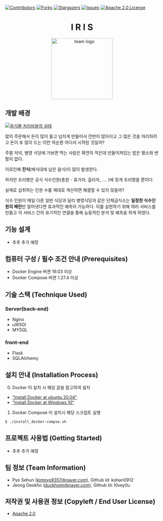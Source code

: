 [contributors-shield]: https://img.shields.io/github/contributors/l0vey0u/Infra_FRIDAY_IRIS?style=flat-square
[contributors-url]: https://github.com/l0vey0u/Infra_FRIDAY_IRIS/graphs/contributors
[forks-shield]: https://img.shields.io/github/forks/l0vey0u/Infra_FRIDAY_IRIS.svg?style=flat-square
[forks-url]: https://github.com/l0vey0u/Infra_FRIDAY_IRIS/network/members
[stars-shield]: https://img.shields.io/github/stars/l0vey0u/Infra_FRIDAY_IRIS?style=flat-square
[stars-url]: https://github.com/l0vey0u/Infra_FRIDAY_IRIS/stargazers
[issues-shield]: https://img.shields.io/github/issues/l0vey0u/Infra_FRIDAY_IRIS.svg?style=flat-square
[issues-url]: hhttps://github.com/l0vey0u/Infra_FRIDAY_IRIS/issues
[license-shield]: https://img.shields.io/github/license/l0vey0u/Infra_FRIDAY_IRIS.svg?style=flat-square
[license-url]: https://github.com/l0vey0u/Infra_FRIDAY_IRIS/blob/main/LICENSE

[![Contributors][contributors-shield]][contributors-url]
[![Forks][forks-shield]][forks-url]
[![Stargazers][stars-shield]][stars-url]
[![Issues][issues-shield]][issues-url]
[![Apache 2.0 License][license-shield]][license-url]

<h1 align="center"> I R I S </h1>
<p align="center">
  <img src="https://github.com/l0vey0u/Infra_FRIDAY_IRIS/blob/main/team_logo.png" width="200" alt="team logo">
</p>

## 개발 배경

[![음식물 처리비용의 실태](https://i.ytimg.com/vi/g5WXqBOQYzc/original.jpg)](https://youtu.be/g5WXqBOQYzc)

많이 주문해서 돈이 많이 들고 넘치게 만들어서 잔반이 많아지고 그 많은 것을 처리하려고 돈이 또 많이 드는 이런 악순환 어디서 시작된 것일까?

주말 저녁, 병영 식당에 가보면 먹는 사람은 확연히 적은데 만들어져있는 밥은 평소와 변함이 없다.

이로인해 **잔식**(배식대에 남은 음식)이 많이 발생한다.

하지만 조리병은 공식 식수인원(총원 - 휴가자, 출타자, .... )에 맞게 조리했을 뿐이다.

실제로 섭취하는 인원 수를 제대로 계산하면 해결할 수 있지 않을까?

식수 인원이 매일 다른 일반 식당과 달리 병영식당과 같은 단체급식소는 **일정한 식수인원의 패턴**만 알아낸다면 효과적인 예측이 가능하다.
이를 실현하기 위해 여러 서비스를 만들고 각 서비스 간의 유기적인 연결을 통해 능동적인 분석 및 예측을 하게 하였다. 

## 기능 설계

 -  추후 추가 예정

## 컴퓨터 구성 / 필수 조건 안내 (Prerequisites)

* Docker Engine 버젼 19.03 이상 
* Docker Compose 버젼 1.27.4 이상

## 기술 스택 (Technique Used)

### Server(back-end)

 -  Nginx 
 -  uWSGI
 -  MYSQL

### front-end

 -  Flask
 -  SQLAlchemy

## 설치 안내 (Installation Process)

0. Docker 미 설치 시 해당 글을 참고하여 설치

- ["Install Docker at ubuntu 20.04"](https://www.digitalocean.com/community/tutorials/how-to-install-and-use-docker-on-ubuntu-20-04)
- ["Install Docker at Windows 10"](https://www.wsgvet.com/ubuntu/180?sfl=wr_subject%7C%7Cwr_content&stx=NAS&sst=wr_hit&sod=desc&sop=and&page=1)

1. Docker Compose 미 설치시 해당 스크립트 실행

```bash
$ ./install_docker-compse.sh
```

## 프로젝트 사용법 (Getting Started)

- 추후 추가 예정

## 팀 정보 (Team Information)

- Pyo Sehun (kimpyo9357@naver.com), Github Id: kohari0912
- Jeong Deokho (duckhoim@naver.com), Github Id: l0vey0u

## 저작권 및 사용권 정보 (Copyleft / End User License)

 * [Apache 2.0](https://github.com/l0vey0u/Infra_FRIDAY_IRIS/blob/main/LICENSE)
